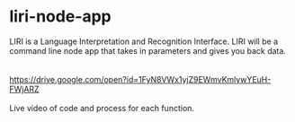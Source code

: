 # liri-node-app

LIRI is a Language Interpretation and Recognition Interface. LIRI will be a command line node app that takes in parameters and gives you back data.
<br></br>
<br>https://drive.google.com/open?id=1FyN8VWx1yjZ9EWmvKmlywYEuH-FWjARZ</br>
<br>Live video of code and process for each function.</br>

